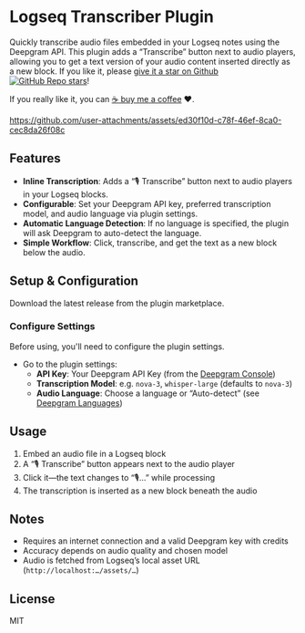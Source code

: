 # Logseq Transcriber Plugin

  Quickly transcribe audio files embedded in your Logseq notes using the Deepgram API. This plugin adds a “Transcribe” button next to audio players, allowing you to get a text version of your audio content inserted directly as a new block. If you like it, please [give it a star on Github ![GitHub Repo stars](https://img.shields.io/github/stars/marijnbent/logseq-transcriber?style=social)](https://github.com/marijnbent/logseq-transcriber)!

  If you really like it, you can [☕ buy me a coffee](https://buymeacoffe.com/marijnbent) ❤️.

https://github.com/user-attachments/assets/ed30f10d-c78f-46ef-8ca0-cec8da26f08c

## Features

- **Inline Transcription**: Adds a “🎙️ Transcribe” button next to audio players in your Logseq blocks.
- **Configurable**: Set your Deepgram API key, preferred transcription model, and audio language via plugin settings.
- **Automatic Language Detection**: If no language is specified, the plugin will ask Deepgram to auto-detect the language.
- **Simple Workflow**: Click, transcribe, and get the text as a new block below the audio.

## Setup & Configuration

Download the latest release from the plugin marketplace.

### Configure Settings

Before using, you'll need to configure the plugin settings.

- Go to the plugin settings:
  - **API Key**: Your Deepgram API Key (from the [Deepgram Console](https://console.deepgram.com/project/_/api-keys))
  - **Transcription Model**: e.g. `nova-3`, `whisper-large` (defaults to `nova-3`)
  - **Audio Language**: Choose a language or “Auto-detect” (see [Deepgram Languages](https://developers.deepgram.com/docs/models-languages-overview))

## Usage

1. Embed an audio file in a Logseq block
2. A “🎙️ Transcribe” button appears next to the audio player
3. Click it—the text changes to “🎙️…” while processing
4. The transcription is inserted as a new block beneath the audio

## Notes

- Requires an internet connection and a valid Deepgram key with credits
- Accuracy depends on audio quality and chosen model
- Audio is fetched from Logseq’s local asset URL (`http://localhost:…/assets/…`)

## License

MIT
